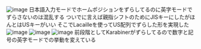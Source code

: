 
![image](https://gyazo.com/d367562c93bcb98d85fa3a64f143b06d/thumb/1000)
日本語入力モードでホームポジションをずらしてるのに英字モードでずらさないのは混乱する
ついでに言えば親指シフトのためにJISキーにしたがほんとはUSキーがいい
そこでLacailleを使ってUS配列でずらした形を実現した
![image](https://gyazo.com/7abf72eed47aa934f5849de599cf1968/thumb/1000)
![image](https://gyazo.com/e792481ff589ae07f6d01bf1e80a8cec/thumb/1000)
![image](https://gyazo.com/65c6bd0b8037860610c12aefd3bc5ca5/thumb/1000)
前段階としてKarabinerがずらしてるので数字と記号の英字モードでの挙動を変えている

